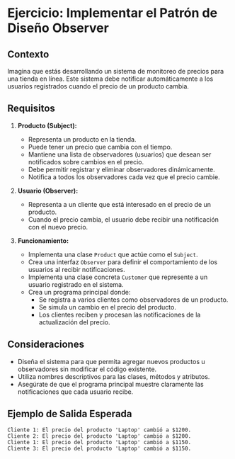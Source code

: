 # Ejercicio: Implementar el Patrón de Diseño Observer

## Contexto

Imagina que estás desarrollando un sistema de monitoreo de precios para una tienda en línea. Este sistema debe notificar automáticamente a los usuarios registrados cuando el precio de un producto cambia.

## Requisitos

1. **Producto (Subject):**
   - Representa un producto en la tienda.
   - Puede tener un precio que cambia con el tiempo.
   - Mantiene una lista de observadores (usuarios) que desean ser notificados sobre cambios en el precio.
   - Debe permitir registrar y eliminar observadores dinámicamente.
   - Notifica a todos los observadores cada vez que el precio cambie.

2. **Usuario (Observer):**
   - Representa a un cliente que está interesado en el precio de un producto.
   - Cuando el precio cambia, el usuario debe recibir una notificación con el nuevo precio.

3. **Funcionamiento:**
   - Implementa una clase `Product` que actúe como el `Subject`.
   - Crea una interfaz `Observer` para definir el comportamiento de los usuarios al recibir notificaciones.
   - Implementa una clase concreta `Customer` que represente a un usuario registrado en el sistema.
   - Crea un programa principal donde:
     - Se registra a varios clientes como observadores de un producto.
     - Se simula un cambio en el precio del producto.
     - Los clientes reciben y procesan las notificaciones de la actualización del precio.

## Consideraciones

- Diseña el sistema para que permita agregar nuevos productos u observadores sin modificar el código existente.
- Utiliza nombres descriptivos para las clases, métodos y atributos.
- Asegúrate de que el programa principal muestre claramente las notificaciones que cada usuario recibe.

## Ejemplo de Salida Esperada

```text
Cliente 1: El precio del producto 'Laptop' cambió a $1200.
Cliente 2: El precio del producto 'Laptop' cambió a $1200.
Cliente 1: El precio del producto 'Laptop' cambió a $1150.
Cliente 3: El precio del producto 'Laptop' cambió a $1150.
